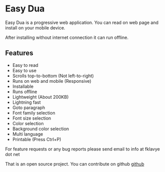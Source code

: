# Easy Dua
Easy Dua is a progressive web application. You can read on web page and install on your mobile device.

After installing without internet connection it can run offline.

## Features
- Easy to read
- Easy to use
- Scrolls top-to-bottom (Not left-to-right)
- Runs on web and mobile (Responsive)
- Installable
- Runs offline
- Lightweight (About 200KB)
- Lightning fast
- Goto paragraph
- Font family selection
- Font size selection
- Color selection
- Background color selection
- Multi language
- Printable (Press Ctrl+P)

For feature requests or any bug reports please send email to info at fklavye dot net

That is an open source project. You can contribute on github [github](https://github.com/obozdag/dua)
